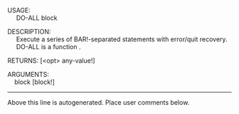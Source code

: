 USAGE:  
&nbsp;&nbsp;&nbsp;&nbsp;&nbsp;DO-ALL&nbsp;block&nbsp;  
  
DESCRIPTION:  
&nbsp;&nbsp;&nbsp;&nbsp;&nbsp;Execute&nbsp;a&nbsp;series&nbsp;of&nbsp;BAR!-separated&nbsp;statements&nbsp;with&nbsp;error/quit&nbsp;recovery.  
&nbsp;&nbsp;&nbsp;&nbsp;&nbsp;DO-ALL&nbsp;is&nbsp;a&nbsp;function&nbsp;.  
  
RETURNS:&nbsp;[&lt;opt&gt;&nbsp;any-value!]  
  
ARGUMENTS:  
&nbsp;&nbsp;&nbsp;&nbsp;block&nbsp;[block!]  
___
Above this line is autogenerated. Place user comments below.
